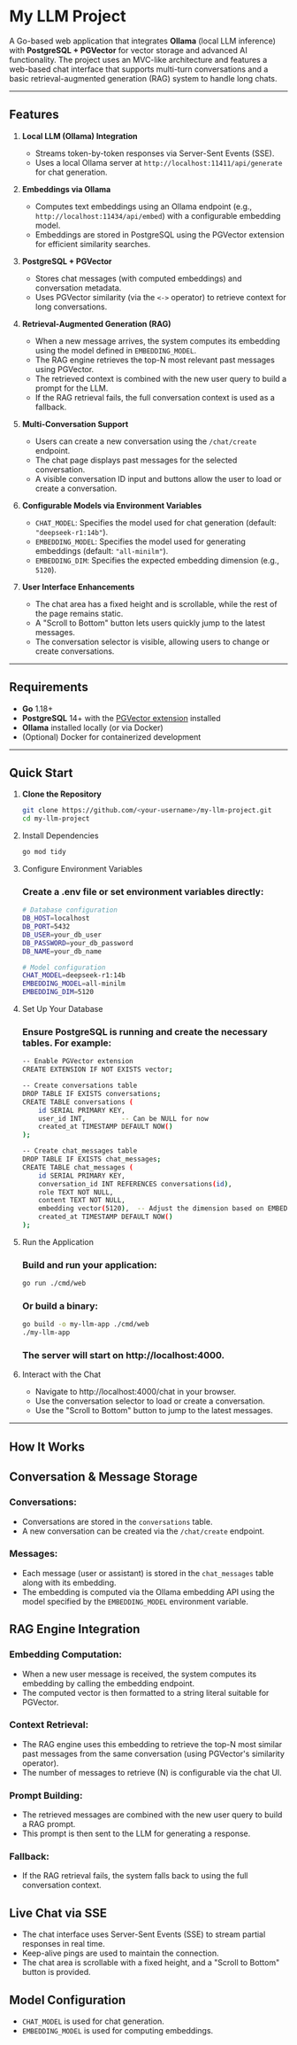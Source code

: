 # My LLM Project

A Go-based web application that integrates **Ollama** (local LLM inference) with **PostgreSQL + PGVector** for vector storage and advanced AI functionality. The project uses an MVC-like architecture and features a web-based chat interface that supports multi-turn conversations and a basic retrieval-augmented generation (RAG) system to handle long chats.

---

## Features

1. **Local LLM (Ollama) Integration**  
   - Streams token-by-token responses via Server-Sent Events (SSE).  
   - Uses a local Ollama server at `http://localhost:11411/api/generate` for chat generation.

2. **Embeddings via Ollama**  
   - Computes text embeddings using an Ollama endpoint (e.g., `http://localhost:11434/api/embed`) with a configurable embedding model.  
   - Embeddings are stored in PostgreSQL using the PGVector extension for efficient similarity searches.

3. **PostgreSQL + PGVector**  
   - Stores chat messages (with computed embeddings) and conversation metadata.
   - Uses PGVector similarity (via the `<->` operator) to retrieve context for long conversations.

4. **Retrieval-Augmented Generation (RAG)**  
   - When a new message arrives, the system computes its embedding using the model defined in `EMBEDDING_MODEL`.
   - The RAG engine retrieves the top-N most relevant past messages using PGVector.
   - The retrieved context is combined with the new user query to build a prompt for the LLM.
   - If the RAG retrieval fails, the full conversation context is used as a fallback.

5. **Multi-Conversation Support**  
   - Users can create a new conversation using the `/chat/create` endpoint.
   - The chat page displays past messages for the selected conversation.
   - A visible conversation ID input and buttons allow the user to load or create a conversation.

6. **Configurable Models via Environment Variables**  
   - `CHAT_MODEL`: Specifies the model used for chat generation (default: `"deepseek-r1:14b"`).
   - `EMBEDDING_MODEL`: Specifies the model used for generating embeddings (default: `"all-minilm"`).
   - `EMBEDDING_DIM`: Specifies the expected embedding dimension (e.g., `5120`).

7. **User Interface Enhancements**  
   - The chat area has a fixed height and is scrollable, while the rest of the page remains static.
   - A "Scroll to Bottom" button lets users quickly jump to the latest messages.
   - The conversation selector is visible, allowing users to change or create conversations.

---

## Requirements

- **Go** 1.18+  
- **PostgreSQL** 14+ with the [PGVector extension](https://github.com/pgvector/pgvector) installed  
- **Ollama** installed locally (or via Docker)  
- (Optional) Docker for containerized development

---

## Quick Start

1. **Clone the Repository**

   ```bash
   git clone https://github.com/<your-username>/my-llm-project.git
   cd my-llm-project
   ```
2. Install Dependencies
   ```bash
   go mod tidy
   ```
3. Configure Environment Variables
   ### Create a .env file or set environment variables directly:
   ```bash
   # Database configuration
   DB_HOST=localhost
   DB_PORT=5432
   DB_USER=your_db_user
   DB_PASSWORD=your_db_password
   DB_NAME=your_db_name

   # Model configuration
   CHAT_MODEL=deepseek-r1:14b
   EMBEDDING_MODEL=all-minilm
   EMBEDDING_DIM=5120
   ```
4. Set Up Your Database
   ### Ensure PostgreSQL is running and create the necessary tables. For example:
   ```bash
   -- Enable PGVector extension
   CREATE EXTENSION IF NOT EXISTS vector;

   -- Create conversations table
   DROP TABLE IF EXISTS conversations;
   CREATE TABLE conversations (
       id SERIAL PRIMARY KEY,
       user_id INT,         -- Can be NULL for now
       created_at TIMESTAMP DEFAULT NOW()
   );
   
   -- Create chat_messages table
   DROP TABLE IF EXISTS chat_messages;
   CREATE TABLE chat_messages (
       id SERIAL PRIMARY KEY,
       conversation_id INT REFERENCES conversations(id),
       role TEXT NOT NULL,
       content TEXT NOT NULL,
       embedding vector(5120),  -- Adjust the dimension based on EMBEDDING_DIM
       created_at TIMESTAMP DEFAULT NOW()
   );
   ```
5. Run the Application
   ### Build and run your application:
   ```bash
   go run ./cmd/web
   ```
   ### Or build a binary:
   ```bash
   go build -o my-llm-app ./cmd/web
   ./my-llm-app
   ```
   ### The server will start on http://localhost:4000.
6. Interact with the Chat
   - Navigate to http://localhost:4000/chat in your browser. 
   - Use the conversation selector to load or create a conversation.
   - Use the "Scroll to Bottom" button to jump to the latest messages.

---

## How It Works

## Conversation & Message Storage

### Conversations:
- Conversations are stored in the `conversations` table.
- A new conversation can be created via the `/chat/create` endpoint.

### Messages:
- Each message (user or assistant) is stored in the `chat_messages` table along with its embedding.
- The embedding is computed via the Ollama embedding API using the model specified by the `EMBEDDING_MODEL` environment variable.

## RAG Engine Integration

### Embedding Computation:
- When a new user message is received, the system computes its embedding by calling the embedding endpoint.
- The computed vector is then formatted to a string literal suitable for PGVector.

### Context Retrieval:
- The RAG engine uses this embedding to retrieve the top-N most similar past messages from the same conversation (using PGVector's similarity operator).
- The number of messages to retrieve (N) is configurable via the chat UI.

### Prompt Building:
- The retrieved messages are combined with the new user query to build a RAG prompt.
- This prompt is then sent to the LLM for generating a response.

### Fallback:
- If the RAG retrieval fails, the system falls back to using the full conversation context.

## Live Chat via SSE

- The chat interface uses Server-Sent Events (SSE) to stream partial responses in real time.
- Keep-alive pings are used to maintain the connection.
- The chat area is scrollable with a fixed height, and a "Scroll to Bottom" button is provided.

## Model Configuration

- `CHAT_MODEL` is used for chat generation.
- `EMBEDDING_MODEL` is used for computing embeddings.
